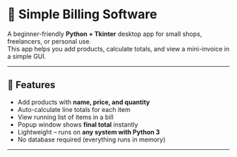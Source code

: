 # 🧾 Simple Billing Software  

A beginner-friendly **Python + Tkinter** desktop app for small shops, freelancers, or personal use.  
This app helps you add products, calculate totals, and view a mini-invoice in a simple GUI.  

---

## 🚀 Features  
- Add products with **name, price, and quantity**  
- Auto-calculate line totals for each item  
- View running list of items in a bill  
- Popup window shows **final total** instantly  
- Lightweight – runs on **any system with Python 3**  
- No database required (everything runs in memory)  

---
